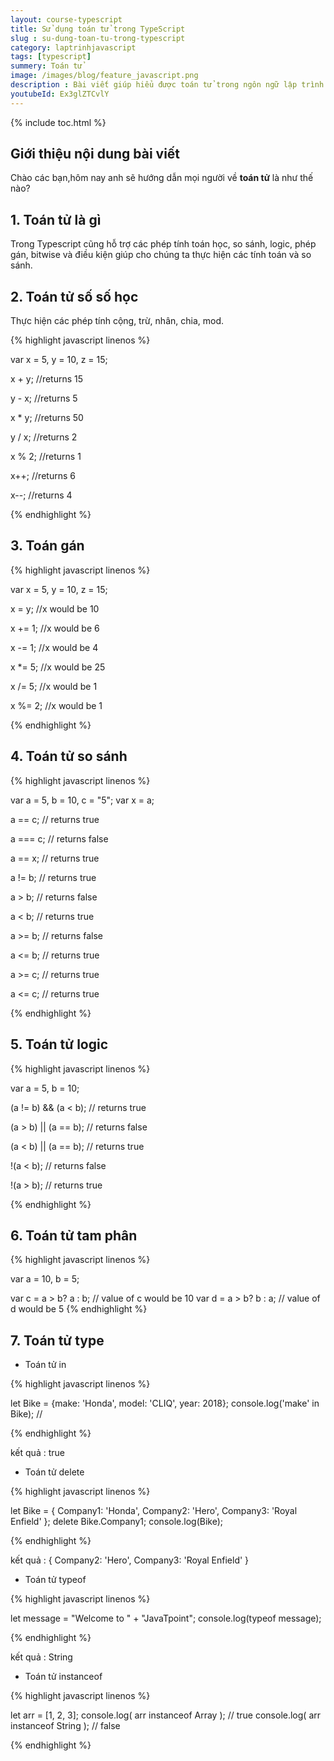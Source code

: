 ```yaml
---
layout: course-typescript
title: Sử dụng toán tử trong TypeScript
slug : su-dung-toan-tu-trong-typescript
category: laptrinhjavascript
tags: [typescript]
summery: Toán tử   
image: /images/blog/feature_javascript.png
description : Bài viết giúp hiểu được toán tử trong ngôn ngữ lập trình web TypeScript là gì? Hướng dẫn cách sử dụng các phép toán tử trong TypeScript. Bao gồm toán tử số số học, toán gán, toán tử so sánh, toán tử logic, toán tử tam phân và toán tử type trong TypeScript như thế nào cho hiệu quả khi lập trình web với ngôn ngữ TypeScript. Trong mỗi phép toán tử, bài viết có những ví dụ minh hoạ cụ thể cú pháp thực hiện sẽ giúp được người đọc dễ dàng tham khảo và áp dụng được vào thực hành.
youtubeId: Ex3glZTCvlY
---
```


{% include toc.html %}

## **Giới thiệu nội dung bài viết**

Chào các bạn,hôm nay anh sẽ hướng dẫn mọi người về <b>toán tử</b> là như thế nào? 

## **1. Toán tử là gì**

Trong Typescript cũng hỗ trợ các phép tính toán học, so sánh, logic, phép gán, bitwise và điều kiện giúp cho chúng ta thực hiện các tính toán và so sánh.

## **2. Toán tử số số học**

Thực hiện các phép tính cộng, trừ, nhân, chia, mod.

{% highlight javascript  linenos %}

var x = 5, y = 10, z = 15;

x + y; //returns 15

y - x; //returns 5

x * y; //returns 50

y / x; //returns 2

x % 2; //returns 1

x++; //returns 6

x--; //returns 4

{% endhighlight %}

## **3. Toán  gán**

{% highlight javascript  linenos %}

var x = 5, y = 10, z = 15;

x = y; //x would be 10

x += 1; //x would be 6

x -= 1; //x would be 4

x \*= 5; //x would be 25

x /= 5; //x would be 1

x %= 2; //x would be 1

{% endhighlight %}

## **4. Toán tử so sánh**

{% highlight javascript  linenos %}

var a = 5, b = 10, c = "5";
var x = a;

a == c; // returns true

a === c; // returns false

a == x; // returns true

a != b; // returns true

a > b; // returns false

a < b; // returns true

a >= b; // returns false

a <= b; // returns true

a >= c; // returns true

a <= c; // returns true

{% endhighlight %}

## **5. Toán tử logic**

{% highlight javascript  linenos %}

var a = 5, b = 10;

(a != b) && (a < b); // returns true

(a > b) || (a == b); // returns false

(a < b) || (a == b); // returns true

!(a < b); // returns false

!(a > b); // returns true

{% endhighlight %}

## **6. Toán tử tam phân**

{% highlight javascript  linenos %}

var a = 10, b = 5;

var c = a > b? a : b; // value of c would be 10
var d = a > b? b : a; // value of d would be 5
{% endhighlight %}

## **7. Toán tử type**

- Toán tử in 

{% highlight javascript  linenos %}

let Bike = {make: 'Honda', model: 'CLIQ', year: 2018};
console.log('make' in Bike);   // 

{% endhighlight %}

kết quả : true

- Toán tử delete 

{% highlight javascript  linenos %}

let Bike = { Company1: 'Honda',
             Company2: 'Hero',
             Company3: 'Royal Enfield'
           };
delete Bike.Company1;
console.log(Bike);   

{% endhighlight %}

kết quả : { Company2: 'Hero', Company3: 'Royal Enfield' }

- Toán tử typeof 

{% highlight javascript  linenos %}

let message = "Welcome to " + "JavaTpoint";
console.log(typeof message);  

{% endhighlight %}

kết quả : String

- Toán tử instanceof 

{% highlight javascript  linenos %}

let arr = [1, 2, 3];
console.log( arr instanceof Array ); // true
console.log( arr instanceof String ); // false  

{% endhighlight %}


















